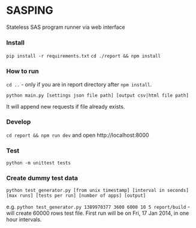 # SASPING

Stateless SAS program runner via web interface

### Install

`pip install -r requirements.txt`
`cd ./report && npm install`

### How to run
`cd ..` - only if you are in report directory after `npm install`.

`python main.py [settings json file path] [output csv|html file path]`

It will append new requests if file already exists.

### Develop
`cd report && npm run dev`
and open http://localhost:8000

### Test
`python -m unittest tests`

### Create dummy test data
`python test_generator.py [from unix timestamp] [interval in seconds] [max runs] [tests per run] [number of apps] [output]`

e.g. `python test_generator.py 1389970377 3600 6000 10 5 report/build` - will create 60000 rows test file. First run will be on Fri, 17 Jan 2014, in one hour intervals.  
